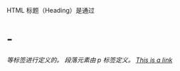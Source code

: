 HTML 标题（Heading）是通过 <h1> - <h6> 等标签进行定义的。
段落元素由 p 标签定义。
<a href="http://www.w3school.com.cn">This is a link</a>
